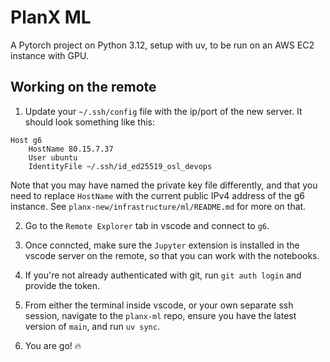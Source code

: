 # PlanX ML

A Pytorch project on Python 3.12, setup with uv, to be run on an AWS EC2 instance with GPU.


## Working on the remote

1. Update your `~/.ssh/config` file with the ip/port of the new server. It should look something like this:

```
Host g6
	HostName 80.15.7.37
	User ubuntu
	IdentityFile ~/.ssh/id_ed25519_osl_devops
```

Note that you may have named the private key file differently, and that you need to replace `HostName` with the current public IPv4 address of the g6 instance. See `planx-new/infrastructure/ml/README.md` for more on that.

2. Go to the `Remote Explorer` tab in vscode and connect to `g6`.

3. Once conncted, make sure the `Jupyter` extension is installed in the vscode server on the remote, so that you can work with the notebooks.

4. If you're not already authenticated with git, run `git auth login` and provide the token.

5. From either the terminal inside vscode, or your own separate ssh session, navigate to the `planx-ml` repo, ensure you have the latest version of `main`, and run `uv sync`.

6. You are go! 🔥
